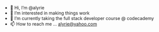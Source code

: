 - 👋 Hi, I’m @alyrie
- 👀 I’m interested in making things work
- 🌱 I’m currently taking the full stack developer course @ codecademy
- 📫 How to reach me ... alyrie@yahoo.com

<!---
alyrie/alyrie is a ✨ special ✨ repository because its `README.md` (this file) appears on your GitHub profile.
You can click the Preview link to take a look at your changes.
--->
